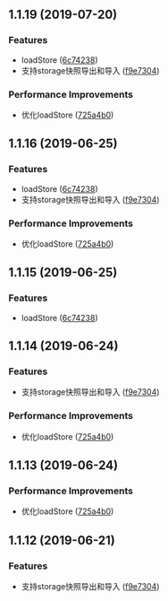 ## 1.1.19 (2019-07-20)


### Features

* loadStore ([6c74238](https://github.com/coffee-ai/weex-vuex-storage/commit/6c74238))
* 支持storage快照导出和导入 ([f9e7304](https://github.com/coffee-ai/weex-vuex-storage/commit/f9e7304))


### Performance Improvements

* 优化loadStore ([725a4b0](https://github.com/coffee-ai/weex-vuex-storage/commit/725a4b0))



## 1.1.16 (2019-06-25)


### Features

* loadStore ([6c74238](https://github.com/coffee-ai/weex-vuex-storage/commit/6c74238))
* 支持storage快照导出和导入 ([f9e7304](https://github.com/coffee-ai/weex-vuex-storage/commit/f9e7304))


### Performance Improvements

* 优化loadStore ([725a4b0](https://github.com/coffee-ai/weex-vuex-storage/commit/725a4b0))



## 1.1.15 (2019-06-25)


### Features

* loadStore ([6c74238](https://github.com/coffee-ai/weex-vuex-storage/commit/6c74238))


## 1.1.14 (2019-06-24)


### Features

* 支持storage快照导出和导入 ([f9e7304](https://github.com/coffee-ai/weex-vuex-storage/commit/f9e7304))


### Performance Improvements

* 优化loadStore ([725a4b0](https://github.com/coffee-ai/weex-vuex-storage/commit/725a4b0))



## 1.1.13 (2019-06-24)


### Performance Improvements

* 优化loadStore ([725a4b0](https://github.com/coffee-ai/weex-vuex-storage/commit/725a4b0))



## 1.1.12 (2019-06-21)


### Features

* 支持storage快照导出和导入 ([f9e7304](https://github.com/coffee-ai/weex-vuex-storage/commit/f9e7304))
